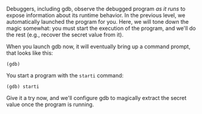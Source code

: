 Debuggers, including gdb, observe the debugged program _as it runs_ to expose information about its runtime behavior.
In the previous level, we automatically launched the program for you.
Here, we will tone down the magic somewhat: you must start the execution of the program, and we'll do the rest (e.g., recover the secret value from it).

When you launch gdb now, it will eventually bring up a command prompt, that looks like this:

```gdb
(gdb) 
```

You start a program with the `starti` command:

```gdb
(gdb) starti
```

Give it a try now, and we'll configure gdb to magically extract the secret value once the program is running.
